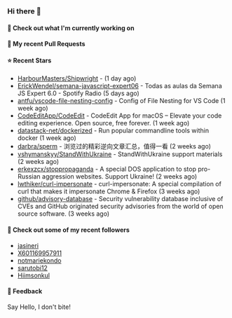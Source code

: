 ### Hi there 👋

#### 👷 Check out what I'm currently working on

#### 🔨 My recent Pull Requests


#### ⭐ Recent Stars

- [HarbourMasters/Shipwright](https://github.com/HarbourMasters/Shipwright) -  (1 day ago)
- [ErickWendel/semana-javascript-expert06](https://github.com/ErickWendel/semana-javascript-expert06) -  Todas as aulas da Semana JS Expert 6.0 - Spotify Radio (5 days ago)
- [antfu/vscode-file-nesting-config](https://github.com/antfu/vscode-file-nesting-config) - Config of File Nesting for VS Code (1 week ago)
- [CodeEditApp/CodeEdit](https://github.com/CodeEditApp/CodeEdit) - CodeEdit App for macOS – Elevate your code editing experience. Open source, free forever. (1 week ago)
- [datastack-net/dockerized](https://github.com/datastack-net/dockerized) - Run popular commandline tools within docker (1 week ago)
- [darbra/sperm](https://github.com/darbra/sperm) - 浏览过的精彩逆向文章汇总，值得一看 (2 weeks ago)
- [vshymanskyy/StandWithUkraine](https://github.com/vshymanskyy/StandWithUkraine) - StandWithUkraine support materials (2 weeks ago)
- [erkexzcx/stoppropaganda](https://github.com/erkexzcx/stoppropaganda) - A special DOS application to stop pro-Russian aggression websites. Support Ukraine! (2 weeks ago)
- [lwthiker/curl-impersonate](https://github.com/lwthiker/curl-impersonate) - curl-impersonate: A special compilation of curl that makes it impersonate Chrome &amp; Firefox (3 weeks ago)
- [github/advisory-database](https://github.com/github/advisory-database) - Security vulnerability database inclusive of CVEs and GitHub originated security advisories from the world of open source software. (3 weeks ago)

#### 👯 Check out some of my recent followers

- [jasineri](https://github.com/jasineri)
- [X601169957911](https://github.com/X601169957911)
- [notmariekondo](https://github.com/notmariekondo)
- [sarutobi12](https://github.com/sarutobi12)
- [Hiimsonkul](https://github.com/Hiimsonkul)

#### 💬 Feedback

Say Hello, I don't bite!